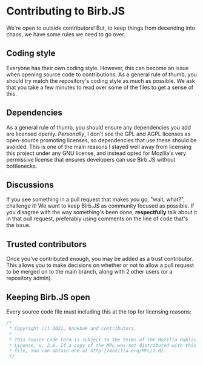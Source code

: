 # Contributing to Birb.JS
We're open to outside contributors! But, to keep things from decending into chaos, we have some rules we need to go over.

## Coding style
Everyone has their own coding style. However, this can become an issue when opening source code to contributions. As a general rule of thumb, you should try match the repository's coding style as much as possible. We ask that you take a few minutes to read over some of the files to get a sense of this.

## Dependencies
As a general rule of thumb, you should ensure any dependencies you add are licensed openly. *Personally*, I don't see the GPL and AGPL licenses as open-source promoting licenses, so dependencies that use these should be avoided. This is one of the main reasons I stayed well away from licensing this project under any GNU license, and instead opted for Mozilla's very permissive license that ensures developers can use Birb.JS without bottlenecks.

## Discussions
If you see something in a pull request that makes you go, "wait, what?", challenge it! We want to keep Birb.JS as community focused as possible. If you disagree with the way something's been done, **respectfully** talk about it in that pull request, preferably using comments on the line of code that's the issue.

## Trusted contributors
Once you've contributed enough, you may be added as a trust contributor. This allows you to make decisions on whether or not to allow a pull request to be merged on to the main branch, along with 2 other users (or a repository admin).

## Keeping Birb.JS open
Every source code file must including this at the top for licensing reasons:
```js
/*
 * Copyright (c) 2021, knokbak and contributors.
 *
 * This Source Code Form is subject to the terms of the Mozilla Public
 * License, v. 2.0. If a copy of the MPL was not distributed with this
 * file, You can obtain one at http://mozilla.org/MPL/2.0/.
 */
```
